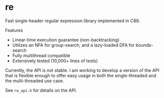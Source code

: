 # re

Fast single-header regular expression library implemented in C89. 

Features
- Linear-time execution guarantee (non-backtracking)
- Utilizes an NFA for group-search, and a lazy-loaded DFA for bounds-search
- Fully multithread compatible
- Extensively tested (10,000+ lines of tests)

Currently, the API is not stable. I am working to develop a version of the API that is flexible enough to offer easy usage in both the single-threaded and the multi-threaded use case.

See `re_api.h` for details on the API.
